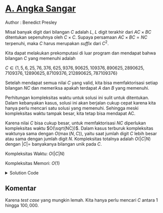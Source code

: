 # [A. Angka Sangar](https://tlx.toki.id/courses/competitive/chapters/13/problems/A)

Author : Benedict Presley

Misal banyak digit dari bilangan $C$ adalah $L$, $L$ digit terakhir dari $AC \times BC$ ditentukan sepenuhnya oleh $C \times C$. Supaya persamaan $AC \times BC = NC$ terpenuhi, maka $C$ harus merupakan *suffix* dari $C^2$.

Kita dapat melakukan prekomputasi di luar program dan mendapat bahwa bilangan $C$ yang memenuhi adalah

$C \in \{1, 5, 6, 25, 76, 376, 625, 9376, 90625, 109376, 890625, 2890625, 7109376, 12890625, 87109376, 212890625, 787109376\}$

Setelah mendapat semua nilai $C$ yang valid, kita bisa memfaktorisasi setiap bilangan $NC$ dan memeriksa apakah terdapat $A$ dan $B$ yang memenuhi.

Perhitungan kompleksitas waktu untuk solusi ini sulit untuk ditentukan. Dalam kebanyakan kasus, solusi ini akan berjalan cukup cepat karena kita hanya perlu mencari satu solusi yang memenuhi. Sehingga meski kompleksitas waktu tampak besar, kita tetap bisa mendapat AC.

Karena nilai $C$ bisa cukup besar, untuk memfaktorisasi $NC$ diperlukan kompleksitas waktu $O(\sqrt{NC})$. Dalam kasus terburuk kompleksitas waktunya sama dengan $O(\max(N, C))$, yaitu saat jumlah digit $C$ lebih besar atau sama dengan jumlah digit $N$. Kompleksitas totalnya adalah $O(|C|N)$ dengan $|C|=$ banyakanya bilangan unik pada $C$.

Kompleksitas Waktu: $O(|C|N)$

Kompleksitas Memori: $O(1)$

<details>
  <summary>Solution Code</summary>

```c++
#include <bits/stdc++.h>
using namespace std;

#define ll long long

ll concatenate(ll u, ll v) {
  ll temp = v;
  while (temp > 0) {
    u *= 10LL;
    temp /= 10LL;
  }
  return u + v;
}

ll remove_last(ll u, ll v) {
  while (v > 0) {
    u /= 10LL;
    v /= 10LL;
  }
  return u;
}

bool get_last(ll u, ll v) {
  if (u < v) {
    return 0;
  }
  while (v > 0) {
    if (u % 10LL != v % 10LL) {
      return 0;
    }
    u /= 10LL;
    v /= 10LL;
  }
  return 1;
}

int main() {
  ios::sync_with_stdio(0);
  cin.tie(0);
  cout.tie(0);

  vector<ll> list_C = {1,         5,        6,       25,       76,
                       376,       625,      9376,    90625,    109376,
                       890625,    2890625,  7109376, 12890625, 87109376,
                       212890625, 787109376};

  ll N;
  cin >> N;

  for (ll C : list_C) {
    ll a = 1;
    while (1) {
      ll A = concatenate(a, C);
      ll B = concatenate(N, C) / A;
      if (B < A) {
        break;
      }
      if (concatenate(N, C) % A == 0 && concatenate(N, C) % B == 0 &&
          get_last(B, C) && B != C) {
        cout << "YA\n" << remove_last(A, C) << " " << remove_last(B, C) << " "
             << C;
        return 0;
      }
      a++;
    }
  }
  cout << "TIDAK";

  return 0;
}
```

</details>

## Komentar

Karena *test case* yang mungkin lemah. Kita hanya perlu mencari $C$ antara $1$ hingga $100,000$.
